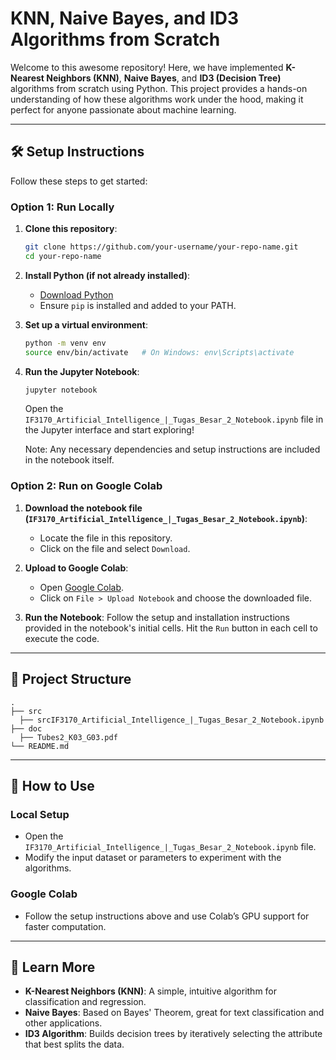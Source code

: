 # KNN, Naive Bayes, and ID3 Algorithms from Scratch

Welcome to this awesome repository! Here, we have implemented **K-Nearest Neighbors (KNN)**, **Naive Bayes**, and **ID3 (Decision Tree)** algorithms from scratch using Python. This project provides a hands-on understanding of how these algorithms work under the hood, making it perfect for anyone passionate about machine learning.

---

## 🛠️ Setup Instructions

Follow these steps to get started:

### Option 1: Run Locally

1. **Clone this repository**:
   ```bash
   git clone https://github.com/your-username/your-repo-name.git
   cd your-repo-name
   ```

2. **Install Python (if not already installed)**:
   - [Download Python](https://www.python.org/downloads/)
   - Ensure `pip` is installed and added to your PATH.

3. **Set up a virtual environment**:
   ```bash
   python -m venv env
   source env/bin/activate   # On Windows: env\Scripts\activate
   ```

4. **Run the Jupyter Notebook**:
   ```bash
   jupyter notebook
   ```

   Open the `IF3170_Artificial_Intelligence_|_Tugas_Besar_2_Notebook.ipynb` file in the Jupyter interface and start exploring!

   Note: Any necessary dependencies and setup instructions are included in the notebook itself.

### Option 2: Run on Google Colab

1. **Download the notebook file (`IF3170_Artificial_Intelligence_|_Tugas_Besar_2_Notebook.ipynb`)**:
   - Locate the file in this repository.
   - Click on the file and select `Download`.

2. **Upload to Google Colab**:
   - Open [Google Colab](https://colab.research.google.com/).
   - Click on `File > Upload Notebook` and choose the downloaded file.

3. **Run the Notebook**:
   Follow the setup and installation instructions provided in the notebook's initial cells. Hit the `Run` button in each cell to execute the code.

---

## 📂 Project Structure

```
.
├── src
  ├── srcIF3170_Artificial_Intelligence_|_Tugas_Besar_2_Notebook.ipynb 
├── doc
  ├── Tubes2_K03_G03.pdf                                                      
└── README.md                                                    
```

---

## 🤔 How to Use

### Local Setup
- Open the `IF3170_Artificial_Intelligence_|_Tugas_Besar_2_Notebook.ipynb` file.
- Modify the input dataset or parameters to experiment with the algorithms.

### Google Colab
- Follow the setup instructions above and use Colab’s GPU support for faster computation.

---

## 📖 Learn More

- **K-Nearest Neighbors (KNN)**: A simple, intuitive algorithm for classification and regression.
- **Naive Bayes**: Based on Bayes' Theorem, great for text classification and other applications.
- **ID3 Algorithm**: Builds decision trees by iteratively selecting the attribute that best splits the data.
